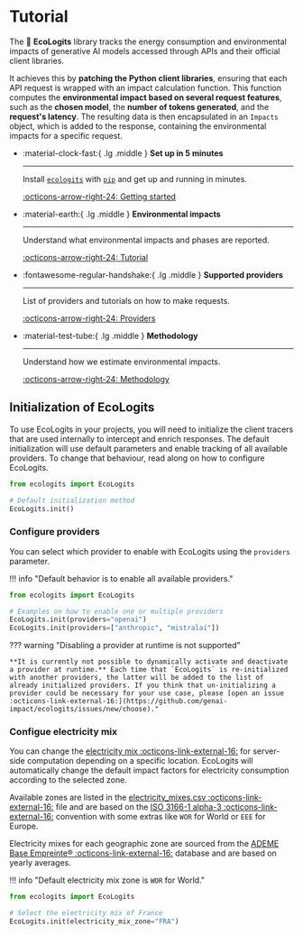 # Tutorial

The :seedling: **EcoLogits** library tracks the energy consumption and environmental impacts of generative AI models accessed through APIs and their official client libraries. 

It achieves this by **patching the Python client libraries**, ensuring that each API request is wrapped with an impact calculation function. This function computes the **environmental impact based on several request features**, such as the **chosen model**, the **number of tokens generated**, and the **request's latency**. The resulting data is then encapsulated in an `Impacts` object, which is added to the response, containing the environmental impacts for a specific request.


<div class="grid cards" markdown>

-   :material-clock-fast:{ .lg .middle } __Set up in 5 minutes__

    ---

    Install [`ecologits`](#) with [`pip`](#) and get up
    and running in minutes.

    [:octicons-arrow-right-24: Getting started](../index.md)

-   :material-earth:{ .lg .middle } __Environmental impacts__

    ---

    Understand what environmental impacts and phases are reported.  

    [:octicons-arrow-right-24: Tutorial](impacts.md)

-   :fontawesome-regular-handshake:{ .lg .middle } __Supported providers__

    ---

    List of providers and tutorials on how to make requests.

    [:octicons-arrow-right-24: Providers](providers.md)

-   :material-test-tube:{ .lg .middle } __Methodology__

    ---
    
    Understand how we estimate environmental impacts.
    
    [:octicons-arrow-right-24: Methodology](../methodology/index.md)

</div>


## Initialization of EcoLogits

To use EcoLogits in your projects, you will need to initialize the client tracers that are used internally to intercept and enrich responses. The default initialization will use default parameters and enable tracking of all available providers. To change that behaviour, read along on how to configure EcoLogits.

```python
from ecologits import EcoLogits

# Default initialization method
EcoLogits.init()
```


### Configure providers

You can select which provider to enable with EcoLogits using the `providers` parameter.

!!! info "Default behavior is to enable all available providers."

```python title="Select a providers to enable"
from ecologits import EcoLogits

# Examples on how to enable one or multiple providers
EcoLogits.init(providers="openai")
EcoLogits.init(providers=["anthropic", "mistralai"])
```

??? warning "Disabling a provider at runtime is not supported"

    **It is currently not possible to dynamically activate and deactivate a provider at runtime.** Each time that `EcoLogits` is re-initialized with another providers, the latter will be added to the list of already initialized providers. If you think that un-initializing a provider could be necessary for your use case, please [open an issue :octicons-link-external-16:](https://github.com/genai-impact/ecologits/issues/new/choose)."


### Configue electricity mix

You can change the [electricity mix :octicons-link-external-16:](https://ourworldindata.org/electricity-mix) for server-side computation depending on a specific location. EcoLogits will automatically change the default impact factors for electricity consumption according to the selected zone. 

Available zones are listed in the [electricity_mixes.csv :octicons-link-external-16:](https://github.com/genai-impact/ecologits/blob/main/ecologits/data/electricity_mixes.csv) file and are based on the [ISO 3166-1 alpha-3 :octicons-link-external-16:](https://en.wikipedia.org/wiki/ISO_3166-1_alpha-3) convention with some extras like `WOR` for World or `EEE` for Europe. 

Electricity mixes for each geographic zone are sourced from the [ADEME Base Empreinte® :octicons-link-external-16:](https://base-empreinte.ademe.fr/) database and are based on yearly averages.

!!! info "Default electricity mix zone is `WOR` for World."

```python title="Select a different electricity mix"
from ecologits import EcoLogits

# Select the electricity mix of France
EcoLogits.init(electricity_mix_zone="FRA")
```
